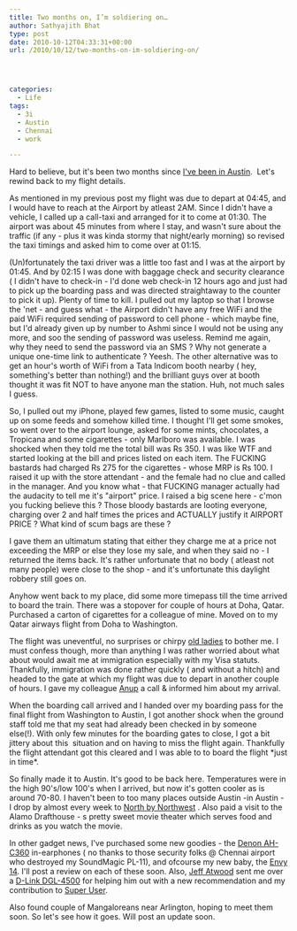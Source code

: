 ```yaml
---
title: Two months on, I’m soldiering on…
author: Sathyajith Bhat
type: post
date: 2010-10-12T04:33:31+00:00
url: /2010/10/12/two-months-on-im-soldiering-on/




categories:
  - Life
tags:
  - 3i
  - Austin
  - Chennai
  - work

---
```

Hard to believe, but it's been two months since [I've been in Austin][1].  Let's rewind back to my flight details.

As mentioned in my previous post my flight was due to depart at 04:45, and I would have to reach at the Airport by atleast 2AM. Since I didn't have a vehicle, I called up a call-taxi and arranged for it to come at 01:30. The airport was about 45 minutes from where I stay, and wasn't sure about the traffic (if any - plus it was kinda stormy that night/early morning) so revised the taxi timings and asked him to come over at 01:15.

<!--more-->

(Un)fortunately the taxi driver was a little too fast and I was at the airport by 01:45. And by 02:15 I was done with baggage check and security clearance ( I didn't have to check-in - I'd done web check-in 12 hours ago and just had to pick up the boarding pass and was directed straightaway to the counter to pick it up). Plenty of time to kill. I pulled out my laptop so that I browse the 'net - and guess what - the Airport didn't have any free WiFi and the paid WiFi required sending of password to cell phone - which maybe fine, but I'd already given up by number to Ashmi since I would not be using any more, and soo the sending of password was useless. Remind me again, why they need to send the password via an SMS ? Why not generate a unique one-time link to authenticate ? Yeesh. The other alternative was to get an hour's worth of WiFi from a Tata Indicom booth nearby ( hey, something's better than nothing!) and the brilliant guys over at booth thought it was fit NOT to have anyone man the station. Huh, not much sales I guess.

So, I pulled out my iPhone, played few games, listed to some music, caught up on some feeds and somehow killed time. I thought I'll get some smokes, so went over to the airport lounge, asked for some mints, chocolates, a Tropicana and some cigarettes - only Marlboro was available. I was shocked when they told me the total bill was Rs 350. I was like WTF and started looking at the bill and prices listed on each item. The FUCKING bastards had charged Rs 275 for the cigarettes - whose MRP is Rs 100. I raised it up with the store attendant - and the female had no clue and called in the manager. And you know what - that FUCKING manager actually had the audacity to tell me it's "airport" price. I raised a big scene here - c'mon you fucking believe this ? Those bloody bastards are looting everyone, charging over 2 and half times the prices and ACTUALLY justify it AIRPORT PRICE ? What kind of scum bags are these ?

I gave them an ultimatum stating that either they charge me at a price not exceeding the MRP or else they lose my sale, and when they said no - I returned the items back. It's rather unfortunate that no body ( atleast not many people) were close to the shop - and it's unfortunate this daylight robbery still goes on.

Anyhow went back to my place, did some more timepass till the time arrived to board the train. There was a stopover for couple of hours at Doha, Qatar. Purchased a carton of cigarettes for a colleague of mine. Moved on to my Qatar airways flight from Doha to Washington.

The flight was uneventful, no surprises or chirpy [old ladies][2] to bother me. I must confess though, more than anything I was rather worried about what about would await me at immigration especially with my Visa statuts. Thankfully, immigration was done rather quickly ( and without a hitch) and headed to the gate at which my flight was due to depart in another couple of hours. I gave my colleague [Anup][3] a call & informed him about my arrival.

When the boarding call arrived and I handed over my boarding pass for the final flight from Washington to Austin, I got another shock when the ground staff told me that my seat had already been checked in by someone else(!). With only few minutes for the boarding gates to close, I got a bit jittery about this  situation and on having to miss the flight again. Thankfully the flight attendant got this cleared and I was able to to board the flight \*just in time\*.

So finally made it to Austin. It's good to be back here. Temperatures were in the high 90's/low 100's when I arrived, but now it's gotten cooler as is around 70-80. I haven't been to too many places outside Austin -in Austin - I drop by almost every week to [North by Northwest][4] . Also paid a visit to the Alamo Drafthouse - s pretty sweet movie theater which serves food and drinks as you watch the movie.

In other gadget news, I've purchased some new goodies - the [Denon AH-C360][5] in-earphones ( no thanks to those security folks @ Chennai airport who destroyed my SoundMagic PL-11), and ofcourse my new baby, the [Envy 14][6]. I'll post a review on each of these soon. Also, [Jeff Atwood][7] sent me over a [D-Link DGL-4500][8] for helping him out with a new recommendation and my contribution to [Super User][9].

Also found couple of Mangaloreans near Arlington, hoping to meet them soon. So let's see how it goes. Will post an update soon.

 [1]: https://sathyabh.at/2010/08/08/heading-back-to-austin/
 [2]: https://sathyabh.at/2008/11/22/experience-of-a-lifetime-the-mumbai-austin-flight/
 [3]: https://www.anuppimpalkhare.com/
 [4]: https://sathyabh.at/2008/12/21/a-visit-to-north-by-northwest/
 [5]: https://post.sathyabh.at/my-new-denon-ah-c360-is-here
 [6]: https://www.flickr.com/photos/sathyabhat/tags/envy/
 [7]: https://codinghorror.com
 [8]: https://post.sathyabh.at/yaaaay-the-d-link-dgl-4500-sent-by-codinghorr
 [9]: https://superuser.com/users/4377/sathya

